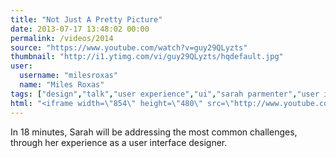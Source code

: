```yaml
---
title: "Not Just A Pretty Picture"
date: 2013-07-17 13:48:02 00:00
permalink: /videos/2014
source: "https://www.youtube.com/watch?v=guy29QLyzts"
thumbnail: "http://i1.ytimg.com/vi/guy29QLyzts/hqdefault.jpg"
user:
  username: "milesroxas"
  name: "Miles Roxas"
tags: ["design","talk","user experience","ui","sarah parmenter","user interface","content"]
html: "<iframe width=\"854\" height=\"480\" src=\"http://www.youtube.com/embed/guy29QLyzts?wmode=transparent&feature=oembed\" frameborder=\"0\" allowfullscreen></iframe>"
---
```


In 18 minutes, Sarah will be addressing the most common challenges, through her experience as a user interface designer.